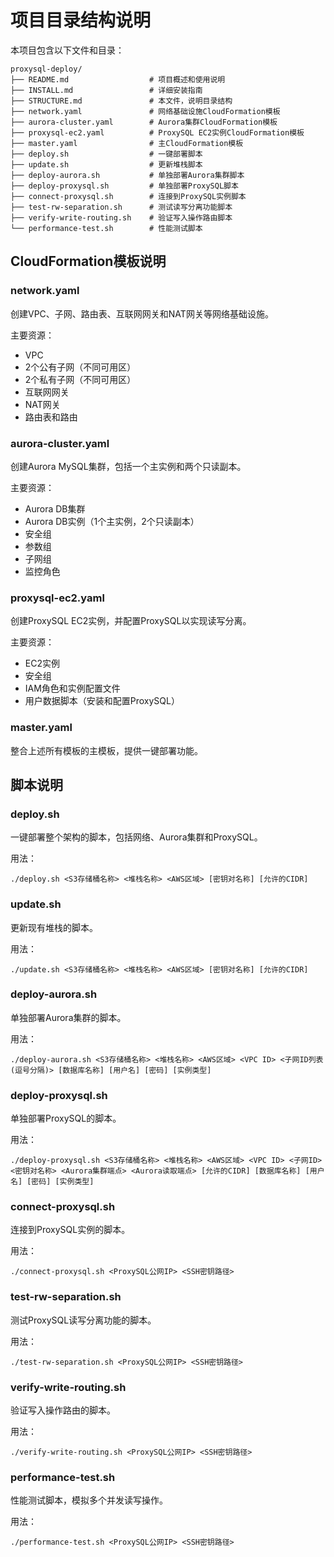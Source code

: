 # 项目目录结构说明

本项目包含以下文件和目录：

```
proxysql-deploy/
├── README.md                  # 项目概述和使用说明
├── INSTALL.md                 # 详细安装指南
├── STRUCTURE.md               # 本文件，说明目录结构
├── network.yaml               # 网络基础设施CloudFormation模板
├── aurora-cluster.yaml        # Aurora集群CloudFormation模板
├── proxysql-ec2.yaml          # ProxySQL EC2实例CloudFormation模板
├── master.yaml                # 主CloudFormation模板
├── deploy.sh                  # 一键部署脚本
├── update.sh                  # 更新堆栈脚本
├── deploy-aurora.sh           # 单独部署Aurora集群脚本
├── deploy-proxysql.sh         # 单独部署ProxySQL脚本
├── connect-proxysql.sh        # 连接到ProxySQL实例脚本
├── test-rw-separation.sh      # 测试读写分离功能脚本
├── verify-write-routing.sh    # 验证写入操作路由脚本
└── performance-test.sh        # 性能测试脚本
```

## CloudFormation模板说明

### network.yaml

创建VPC、子网、路由表、互联网网关和NAT网关等网络基础设施。

主要资源：
- VPC
- 2个公有子网（不同可用区）
- 2个私有子网（不同可用区）
- 互联网网关
- NAT网关
- 路由表和路由

### aurora-cluster.yaml

创建Aurora MySQL集群，包括一个主实例和两个只读副本。

主要资源：
- Aurora DB集群
- Aurora DB实例（1个主实例，2个只读副本）
- 安全组
- 参数组
- 子网组
- 监控角色

### proxysql-ec2.yaml

创建ProxySQL EC2实例，并配置ProxySQL以实现读写分离。

主要资源：
- EC2实例
- 安全组
- IAM角色和实例配置文件
- 用户数据脚本（安装和配置ProxySQL）

### master.yaml

整合上述所有模板的主模板，提供一键部署功能。

## 脚本说明

### deploy.sh

一键部署整个架构的脚本，包括网络、Aurora集群和ProxySQL。

用法：
```
./deploy.sh <S3存储桶名称> <堆栈名称> <AWS区域> [密钥对名称] [允许的CIDR]
```

### update.sh

更新现有堆栈的脚本。

用法：
```
./update.sh <S3存储桶名称> <堆栈名称> <AWS区域> [密钥对名称] [允许的CIDR]
```

### deploy-aurora.sh

单独部署Aurora集群的脚本。

用法：
```
./deploy-aurora.sh <S3存储桶名称> <堆栈名称> <AWS区域> <VPC ID> <子网ID列表(逗号分隔)> [数据库名称] [用户名] [密码] [实例类型]
```

### deploy-proxysql.sh

单独部署ProxySQL的脚本。

用法：
```
./deploy-proxysql.sh <S3存储桶名称> <堆栈名称> <AWS区域> <VPC ID> <子网ID> <密钥对名称> <Aurora集群端点> <Aurora读取端点> [允许的CIDR] [数据库名称] [用户名] [密码] [实例类型]
```

### connect-proxysql.sh

连接到ProxySQL实例的脚本。

用法：
```
./connect-proxysql.sh <ProxySQL公网IP> <SSH密钥路径>
```

### test-rw-separation.sh

测试ProxySQL读写分离功能的脚本。

用法：
```
./test-rw-separation.sh <ProxySQL公网IP> <SSH密钥路径>
```

### verify-write-routing.sh

验证写入操作路由的脚本。

用法：
```
./verify-write-routing.sh <ProxySQL公网IP> <SSH密钥路径>
```

### performance-test.sh

性能测试脚本，模拟多个并发读写操作。

用法：
```
./performance-test.sh <ProxySQL公网IP> <SSH密钥路径>
```
